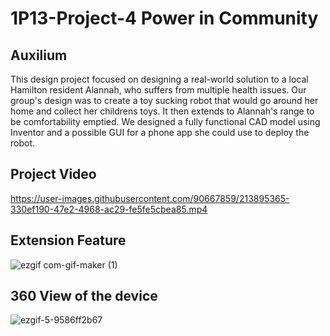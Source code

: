 # 1P13-Project-4 Power in Community
## Auxilium ##

This design project focused on designing a real-world solution to a local Hamilton resident Alannah, who suffers from multiple health issues. Our group's design was to create a toy sucking robot that would go around her home and collect her childrens toys. It then extends to Alannah's range to be comfortability emptied. We designed a fully functional CAD model using Inventor and a possible GUI for a phone app she could use to deploy the robot.

## Project Video ##


https://user-images.githubusercontent.com/90667859/213895365-330ef190-47e2-4968-ac29-fe5fe5cbea85.mp4


## Extension Feature ##


![ezgif com-gif-maker (1)](https://user-images.githubusercontent.com/90667859/213939025-b866c791-d00c-4cdc-a8a4-eac1caf7fb1c.gif)




## 360 View of the device ##



![ezgif-5-9586ff2b67](https://user-images.githubusercontent.com/90667859/213938977-b005d410-3b0d-434e-8693-a311c5e97691.gif)

